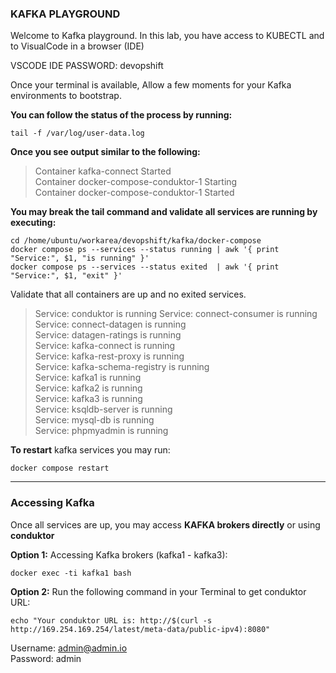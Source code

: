 
### KAFKA PLAYGROUND
Welcome to Kafka playground.
In this lab, you have access to KUBECTL and to VisualCode in a browser (IDE)

VSCODE IDE PASSWORD: devopshift



Once your terminal is available,
Allow a few moments for your Kafka environments to bootstrap.

**You can follow the status of the process by running:**

    tail -f /var/log/user-data.log

  **Once you see output similar to the following:**
  

> Container kafka-connect  Started \
Container docker-compose-conduktor-1  Starting \
Container docker-compose-conduktor-1  Started 

**You may break the tail command and validate all services are running by executing:**

    cd /home/ubuntu/workarea/devopshift/kafka/docker-compose
    docker compose ps --services --status running | awk '{ print "Service:", $1, "is running" }'
    docker compose ps --services --status exited  | awk '{ print "Service:", $1, "exit" }'

Validate that all containers are up and no exited services.

> Service: conduktor is running
Service: connect-consumer is running \
Service: connect-datagen is running \
Service: datagen-ratings is running \
Service: kafka-connect is running \
Service: kafka-rest-proxy is running \
Service: kafka-schema-registry is running \
Service: kafka1 is running \
Service: kafka2 is running \
Service: kafka3 is running \
Service: ksqldb-server is running \
Service: mysql-db is running \
Service: phpmyadmin is running 

**To restart** kafka services you may run:

    docker compose restart
---

### Accessing Kafka
Once all services are up,
you may access **KAFKA brokers directly** or using **conduktor**

**Option 1:** Accessing Kafka brokers (kafka1 - kafka3):

    docker exec -ti kafka1 bash
**Option 2:** Run the following command in your Terminal to get conduktor URL:

    echo "Your conduktor URL is: http://$(curl -s http://169.254.169.254/latest/meta-data/public-ipv4):8080"

Username: admin@admin.io \
Password:  admin
